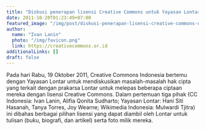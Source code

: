 ```yaml
---
title: "Diskusi penerapan lisensi Creative Commons untuk Yayasan Lontar"
date: 2011-10-20T01:23:49+07:00
featured_image: "/img/post/diskusi-penerapan-lisensi-creative-commons-untuk-yayasan-lontar/logo-lontar.jpg"
author:
  name: "Ivan Lanin"
  photo: "/img/favicon.png"
  link: https://creativecommons.or.id
additionalLinks: []
draft: false
---
```


Pada hari Rabu, 19 Oktober 2011, Creative Commons Indonesia bertemu dengan Yayasan Lontar untuk mendiskusikan masalah-masalah hak cipta yang terkait dengan prakarsa Lontar untuk melepas beberapa ciptaan mereka dengan lisensi Creative Commons. Dalam pertemuan tiga pihak (CC Indonesia: Ivan Lanin, Alifia Qonita Sudharto; Yayasan Lontar: Hani Siti Hasanah, Tanya Torres, Joy Wearne; Wikimedia Indonesia: Mulwardi Tjitra) ini dibahas berbagai pilihan lisensi yang dapat diambil oleh Lontar untuk tulisan (buku, biografi, dan artikel) serta foto milik mereka.